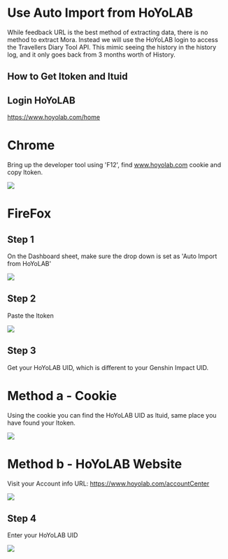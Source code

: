 # Use Auto Import from HoYoLAB
While feedback URL is the best method of extracting data, there is no method to extract Mora. Instead we will use the HoYoLAB login to access the Travellers Diary Tool API. This mimic seeing the history in the history log, and it only goes back from 3 months worth of History.

## How to Get ltoken and ltuid

## Login HoYoLAB
https://www.hoyolab.com/home

# Chrome
Bring up the developer tool using 'F12', find www.hoyolab.com cookie and copy ltoken.

<img src="https://raw.github.com/Yippy/primorina/master/images/auto-import-hoyolab/chrome-get-ltoken.png?sanitize=true">

# FireFox


## Step 1
On the Dashboard sheet, make sure the drop down is set as 'Auto Import from HoYoLAB'

<img src="https://raw.github.com/Yippy/primorina/master/images/auto-import-hoyolab/step-1-begin-auto-import-hoyolab.png?sanitize=true">

## Step 2
Paste the ltoken

<img src="https://raw.github.com/Yippy/primorina/master/images/auto-import-hoyolab/step-2-paste-ltoken.png?sanitize=true">

## Step 3
Get your HoYoLAB UID, which is different to your Genshin Impact UID.

# Method a - Cookie
Using the cookie you can find the HoYoLAB UID as ltuid, same place you have found your ltoken.

<img src="https://raw.github.com/Yippy/primorina/master/images/auto-import-hoyolab/step-3-method-a-getting-hoyolab-uid.png?sanitize=true">

# Method b - HoYoLAB Website
Visit your Account info URL: https://www.hoyolab.com/accountCenter

<img src="https://raw.github.com/Yippy/primorina/master/images/auto-import-hoyolab/step-3-method-b-getting-hoyolab-uid.png?sanitize=true">

## Step 4
Enter your HoYoLAB UID

<img src="https://raw.github.com/Yippy/primorina/master/images/auto-import-hoyolab/step-4-enter-hoyolab-uid.png?sanitize=true">
